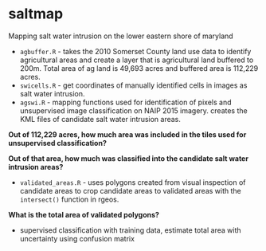 # saltmap

Mapping salt water intrusion on the lower eastern shore of maryland

* `agbuffer.R` - takes the 2010 Somerset County land use data to identify agricultural areas and create a layer that is agricultural land buffered to 200m. Total area of ag land is 49,693 acres and buffered area is 112,229 acres.
* `swicells.R` - get coordinates of manually identified cells in images as salt water intrusion.
* `agswi.R` - mapping functions used for identification of pixels and unsupervised image classification on NAIP 2015 imagery. creates the KML files of candidate salt water intrusion areas.

__Out of 112,229 acres, how much area was included in the tiles used for unsupervised classification?__

__Out of that area, how much was classified into the candidate salt water intrusion areas?__

* `validated_areas.R` - uses polygons created from visual inspection of candidate areas to crop candidate areas to validated areas with the `intersect()` function in rgeos.

__What is the total area of validated polygons?__

* supervised classification with training data, estimate total area with uncertainty using confusion matrix




